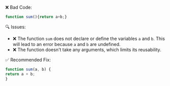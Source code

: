 ❌ Bad Code:

```javascript
function sum(){return a+b;}
```

🔍 Issues:
- ❌ The function `sum` does not declare or define the variables `a` and `b`. This will lead to an error because `a` and
`b` are undefined.
- ❌ The function doesn't take any arguments, which limits its reusability.

✅ Recommended Fix:

```javascript
function sum(a, b) {
return a + b;
}